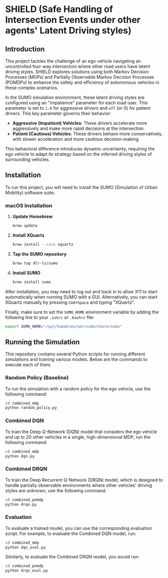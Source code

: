 # SHIELD (Safe Handling of Intersection Events under other agents' Latent Driving styles)

## Introduction

This project tackles the challenge of an ego vehicle navigating an uncontrolled four-way intersection where other road users have latent driving styles. SHIELD explores solutions using both Markov Decision Processes (MDPs) and Partially Observable Markov Decision Processes (POMDPs) to enhance the safety and efficiency of autonomous vehicles in these complex scenarios.

In the SUMO simulation environment, these latent driving styles are configured using an "impatience" parameter for each road user. This parameter is set to `1.0` for aggressive drivers and `off` (or 0) for patient drivers. This key parameter governs their behavior:

* **Aggressive (Impatient) Vehicles**: These drivers accelerate more aggressively and make more rapid decisions at the intersection.
* **Patient (Cautious) Vehicles**: These drivers behave more conservatively, with slower acceleration and more cautious decision-making.

This behavioral difference introduces dynamic uncertainty, requiring the ego vehicle to adapt its strategy based on the inferred driving styles of surrounding vehicles.

## Installation

To run this project, you will need to install the SUMO (Simulation of Urban Mobility) software suite.

### macOS Installation

1.  **Update Homebrew**
    ```bash
    brew update
    ```
2.  **Install XQuartz**
    ```bash
    brew install --cask xquartz
    ```
3.  **Tap the SUMO repository**
    ```bash
    brew tap dlr-ts/sumo
    ```
4.  **Install SUMO**
    ```bash
    brew install sumo
    ```

After installation, you may need to log out and back in to allow X11 to start automatically when running SUMO with a GUI. Alternatively, you can start XQuartz manually by pressing `Cmd+Space` and typing "XQuartz".

Finally, make sure to set the `SUMO_HOME` environment variable by adding the following line to your `.zshrc` or `.bashrc` file:

```bash
export SUMO_HOME="/opt/homebrew/opt/sumo/share/sumo"
```

## Running the Simulation

This repository contains several Python scripts for running different simulations and training various models. Below are the commands to execute each of them.

### Random Policy (Baseline)

To run the simulation with a random policy for the ego vehicle, use the following command:

```bash
cd combined_mdp
python random_policy.py 
```

### Combined DQN

To train the Deep Q-Network (DQN) model that considers the ego vehicle and up to 20 other vehicles in a single, high-dimensional MDP, run the following command:

```bash
cd combined_mdp
python dqn.py
```

### Combined DRQN

To train the Deep Recurrent Q-Network (DRQN) model, which is designed to handle partially observable environments where other vehicles' driving styles are unknown, use the following command:

```bash
cd combined_pomdp
python drqn.py
```

### Evaluation

To evaluate a trained model, you can use the corresponding evaluation script. For example, to evaluate the Combined DQN model, run:

```bash
cd combined_mdp
python dqn_eval.py
```

Similarly, to evaluate the Combined DRQN model, you would run:

```bash
cd combined_pomdp
python drqn_eval.py
```